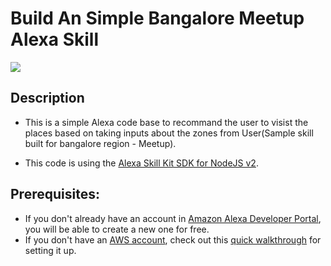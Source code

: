 # Build An Simple Bangalore Meetup Alexa Skill
<img src="https://m.media-amazon.com/images/G/01/mobile-apps/dex/alexa/alexa-skills-kit/tutorials/quiz-game/header._TTH_.png" />


## Description
- This is a simple Alexa code base to recommand the user to visist the places based on taking inputs about the zones from User(Sample skill built for bangalore region - Meetup).
  
- This code is using the [Alexa Skill Kit SDK for NodeJS v2](https://github.com/alexa/alexa-skills-kit-sdk-for-nodejs).

## Prerequisites:
- If you don't already have an account in [Amazon Alexa Developer Portal](http://developer.amazon.com/alexa?&sc_category=Owned&sc_channel=RD&sc_campaign=Evangelism2018&sc_publisher=github&sc_content=Survey&sc_detail=hello-world-nodejs-V2_GUI-1&sc_funnel=Convert&sc_country=WW&sc_medium=Owned_RD_Evangelism2018_github_Survey_hello-world-nodejs-V2_GUI-1_Convert_WW_beginnersdevs&sc_segment=beginnersdevs), you will be able to create a new one for free.
- If you don't have an [AWS account](https://github.com/alexa/alexa-cookbook/tree/master/aws/set-up-aws.md), check out this [quick walkthrough](https://github.com/alexa/alexa-cookbook/tree/master/aws/set-up-aws.md) for setting it up.

 


